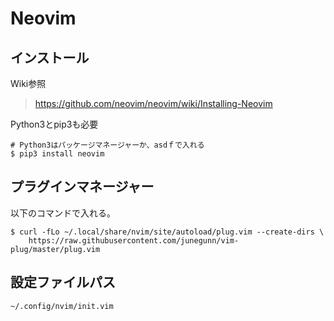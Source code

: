 # Neovim

## インストール
Wiki参照
> https://github.com/neovim/neovim/wiki/Installing-Neovim

Python3とpip3も必要

```
# Python3はパッケージマネージャーか、asdｆで入れる
$ pip3 install neovim
```

## プラグインマネージャー
以下のコマンドで入れる。

```
$ curl -fLo ~/.local/share/nvim/site/autoload/plug.vim --create-dirs \
    https://raw.githubusercontent.com/junegunn/vim-plug/master/plug.vim
```

## 設定ファイルパス

```
~/.config/nvim/init.vim
```
